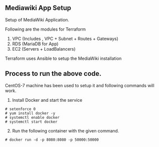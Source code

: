 ## Mediawiki App Setup

Setup of MediaWiki Application.

Following are the modules for Terraform 

1. VPC (Includes , VPC + Subnet + Routes + Gateways)
2. RDS (MariaDB for App)
3. EC2 (Servers + LoadBalancers)

Terraform uses Ansible to setup the MediaWiki installation 




## Process to run the above code. 

CentOS-7 machine has been used to setup it and following commands will work. 

1. Install Docker and start the service 

```
# setenforce 0
# yum install docker -y 
# systemctl enable docker 
# systemctl start docker 
```

2. Run the following container with the given command. 

```
# docker run -d -p 8080:8080 -p 50000:50000 

```
